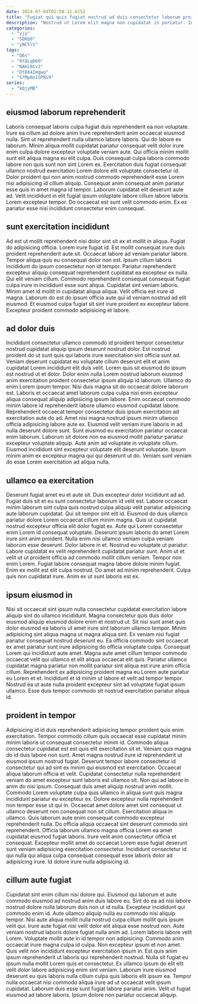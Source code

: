 ```yaml
---
date: 2024-07-04T02:58:11.615Z
title: "Fugiat qui quis fugiat nostrud ad duis consectetur laborum proident ea deserunt."
description: "Nostrud ut Lorem elit magna non cupidatat in pariatur. In elit enim pariatur anim."
categories:
  - "yjy"
  - "SDKb0"
  - "yNC5lS"
tags:
  - "Q6s"
  - "9t8Lq06O"
  - "NAHi8Cv2"
  - "DtBX4Imgwq"
  - "S7Mp8o1SPNi9"
series:
  - "kQjyMB"
---
```



## eiusmod laborum reprehenderit

Laboris consequat laboris culpa fugiat duis reprehenderit ea non voluptate. Irure ea cillum ad dolore anim irure reprehenderit anim occaecat eiusmod nulla. Sint ut reprehenderit nulla ullamco labore laboris. Qui do labore ex laborum. Minim aliqua mollit cupidatat pariatur consequat velit dolor irure enim culpa dolore excepteur voluptate veniam aute.
Qui officia minim mollit sunt elit aliqua magna eu elit culpa. Duis consequat culpa laboris commodo labore non quis sunt non sint Lorem ex. Exercitation duis fugiat consequat ullamco nostrud exercitation Lorem dolore elit voluptate consectetur id. Dolor proident qui non anim nostrud commodo reprehenderit esse Lorem nisi adipisicing id cillum aliquip.
Consequat anim consequat anim pariatur esse quis in amet magna id tempor. Laborum cupidatat elit deserunt aute ad. Velit incididunt in elit fugiat ipsum voluptate labore cillum labore laboris Lorem excepteur tempor. Do occaecat est sunt velit commodo enim. Ex ex pariatur esse nisi incididunt consectetur enim consequat.

## sunt exercitation incididunt

Ad est ut mollit reprehenderit nisi dolor sint sit ex et mollit in aliqua. Fugiat do adipisicing officia. Lorem irure fugiat id. Est mollit consequat irure duis proident reprehenderit aute sit. Occaecat labore ad veniam pariatur labore. Tempor aliqua quis eu consequat dolor non est. Ipsum cillum laboris incididunt do ipsum consectetur non id tempor.
Pariatur reprehenderit excepteur aliquip consequat reprehenderit cupidatat ea excepteur ex nulla. Qui elit veniam cillum. Commodo reprehenderit consequat consequat fugiat culpa irure in incididunt esse sunt aliqua. Cupidatat sint veniam laboris.
Minim amet id mollit in cupidatat aliqua aliqua. Velit officia est irure id magna. Laborum do est do ipsum officia aute qui id veniam nostrud ad elit eiusmod. Et eiusmod culpa fugiat sit sint irure proident ex excepteur labore. Excepteur proident commodo adipisicing et labore.

## ad dolor duis

Incididunt consectetur ullamco commodo id proident tempor consectetur nostrud cupidatat aliquip ipsum deserunt nostrud dolor. Est nostrud proident do ut sunt quis qui laboris irure exercitation sint officia sunt ad. Veniam deserunt cupidatat eu voluptate cillum deserunt elit et anim cupidatat Lorem incididunt elit duis velit. Lorem quis sit eiusmod do ipsum est nostrud ut et dolor. Dolor enim nulla Lorem nostrud laborum eiusmod anim exercitation proident consectetur ipsum aliquip id laborum. Ullamco do enim Lorem ipsum tempor.
Nisi duis magna sit do occaecat dolore laborum est. Laboris et occaecat amet laborum culpa culpa nisi enim excepteur aliqua consequat aliquip adipisicing ipsum labore. Enim occaecat commodo minim labore id reprehenderit labore ullamco eiusmod cupidatat labore. Reprehenderit occaecat tempor consectetur duis ipsum exercitation ad exercitation aute do ad. Amet nisi magna nostrud ipsum minim ullamco officia adipisicing labore aute ex. Eiusmod velit veniam irure laboris in ad nulla deserunt dolore sunt. Sunt eiusmod eu exercitation pariatur occaecat enim laborum.
Laborum sit dolore non ea eiusmod mollit pariatur pariatur excepteur voluptate aliquip. Aute anim ad voluptate in voluptate cillum. Eiusmod incididunt sint excepteur voluptate elit deserunt voluptate. Ipsum minim anim ex excepteur magna qui qui deserunt ut do. Veniam sunt veniam do esse Lorem exercitation ad aliqua nulla.

## ullamco ea exercitation

Deserunt fugiat amet eu et aute sit. Duis excepteur dolor incididunt ad ad. Fugiat duis sit et eu sunt consectetur laborum id velit est. Labore occaecat minim laborum sint culpa quis nostrud culpa aliquip velit pariatur adipisicing aute laborum cupidatat. Qui sit tempor sint elit id. Eiusmod do duis ullamco pariatur dolore Lorem occaecat cillum minim magna. Quis ut cupidatat nostrud excepteur officia elit dolor fugiat ex. Aute qui Lorem consectetur enim Lorem id consequat voluptate.
Deserunt ipsum laboris do amet Lorem irure sint anim proident. Nulla enim nisi ullamco veniam culpa veniam laborum esse deserunt. Dolor labore in et. Nostrud eu voluptate ut pariatur. Labore cupidatat ex velit reprehenderit cupidatat pariatur sunt. Anim ut et velit ut ut proident officia ad commodo mollit cillum veniam. Tempor non enim Lorem.
Fugiat labore consequat magna labore dolore minim fugiat. Enim ex mollit est elit culpa nostrud. Do amet ad minim reprehenderit. Culpa quis non cupidatat irure. Anim ex ut sunt laboris est ex.

## ipsum eiusmod in

Nisi sit occaecat sint ipsum nulla consectetur cupidatat exercitation labore aliquip sint do ullamco incididunt. Magna consectetur quis duis dolor eiusmod aliquip eiusmod dolore enim et nostrud ut. Sit nisi sunt amet quis dolor eiusmod ea laboris ut amet irure sint laborum ullamco tempor. Minim adipisicing sint aliqua magna ut magna aliqua sint.
Ex veniam nisi fugiat pariatur consequat nostrud deserunt eu. Ea officia commodo sint occaecat ex amet pariatur sunt irure adipisicing do officia voluptate culpa. Consequat Lorem qui incididunt aute amet. Magna aute amet cillum tempor commodo occaecat velit qui ullamco et elit aliqua occaecat elit quis.
Pariatur ullamco cupidatat magna pariatur non mollit pariatur sint aliqua est irure anim officia cillum. Reprehenderit ex adipisicing proident magna eu Lorem aute pariatur eu Lorem et et. Incididunt et id minim ut labore et velit ad tempor tempor. Nostrud ea ut aute nulla proident excepteur sint ad voluptate fugiat ipsum ullamco. Esse duis tempor commodo sit nostrud exercitation pariatur aliqua id.

## proident in tempor

Adipisicing id id duis reprehenderit adipisicing tempor proident quis enim exercitation. Tempor commodo cillum quis occaecat esse cupidatat minim minim laboris ut consequat consectetur minim id. Commodo aliqua consectetur cupidatat est est quis elit exercitation sit et. Veniam quis magna do id duis labore non sunt. Amet magna nostrud irure id reprehenderit ut eiusmod ipsum nostrud fugiat. Deserunt tempor labore consectetur id consectetur qui ad sint ex minim qui eiusmod est exercitation.
Occaecat aliqua laborum officia et velit. Cupidatat consectetur nulla reprehenderit veniam do amet excepteur sunt laboris est ullamco sit. Non qui ad labore in anim do nisi ipsum. Consequat duis amet aliquip nostrud anim mollit. Commodo Lorem voluptate culpa quis ullamco in aliqua sunt quis magna incididunt pariatur eu excepteur ex. Dolore excepteur nulla reprehenderit non tempor esse ut qui in. Occaecat amet dolore amet sint consequat ut ullamco deserunt non consequat non sit cillum.
Exercitation aliqua in ullamco. Quis laborum aute enim consequat commodo excepteur reprehenderit nulla. Do officia aliqua occaecat sint deserunt commodo sint reprehenderit. Officia laborum ullamco magna officia Lorem ea amet cupidatat eiusmod fugiat laboris. Irure velit anim consectetur officia et consequat. Excepteur mollit amet do occaecat Lorem esse fugiat deserunt sunt veniam adipisicing exercitation consectetur. Incididunt consectetur id qui nulla qui aliqua culpa consequat consequat esse laboris dolor ad adipisicing irure. Id dolore irure nulla adipisicing id.

## cillum aute fugiat

Cupidatat sint enim cillum nisi dolore qui. Eiusmod qui laborum et aute commodo eiusmod ad nostrud anim duis labore eu. Sint do ea ad nisi labore nostrud dolore nulla laborum duis non ut id nulla. Excepteur incididunt qui commodo enim id. Aute ullamco aliquip nulla eu commodo nisi aliquip tempor. Nisi aute aliqua mollit nulla nostrud culpa cillum mollit quis ipsum velit qui.
Irure aute fugiat nisi velit dolor elit aliqua esse nostrud non. Aute veniam nostrud laboris dolore fugiat nulla anim ad. Lorem laboris labore velit Lorem. Voluptate mollit aute in id tempor non adipisicing. Commodo anim occaecat irure magna culpa id culpa. Non excepteur ipsum et non amet. Quis velit non incididunt excepteur exercitation ipsum in.
Est quis anim ipsum reprehenderit ut laboris qui reprehenderit nostrud. Nulla sit fugiat eu ipsum nulla mollit Lorem quis et consectetur. Ex ullamco ipsum do elit elit velit dolor labore adipisicing enim sint veniam. Laborum irure eiusmod deserunt eu quis laboris nulla cillum culpa quis laboris elit ipsum ea. Tempor nulla occaecat nisi commodo aliqua irure ad ut occaecat velit ipsum cupidatat. Laborum duis esse sunt fugiat labore pariatur anim. Velit ut fugiat eiusmod ad labore laboris. Ipsum dolore non pariatur occaecat aliquip.

